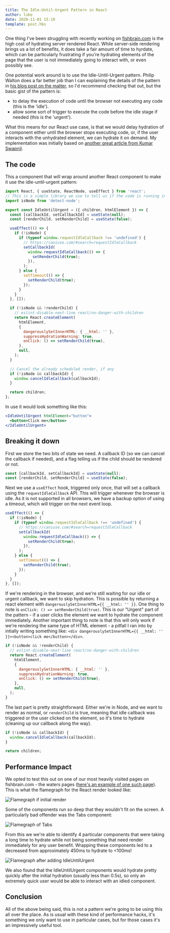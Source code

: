 ```yaml
---
title: The Idle-Until-Urgent Pattern in React
author: luke
date: 2020-11-01 15:10
template: post.hbs
---
```


One thing I've been struggling with recently working on [fishbrain.com](https://fishbrain.com) is
the high cost of hydrating server rendered React. While server-side rendering brings us a lot of
benefits, it does take a fair amount of time to hyrdate, which can be particularly frustrating if
you're hydrating elements of the page that the user is not immediately going to interact with, or
even possibly see.

One potential work around is to use the Idle-Until-Urgent pattern. Philip Walton does a far better
job than I can explaining the details of the pattern in [his blog post on the matter](https://philipwalton.com/articles/idle-until-urgent/), so
I'd recommend checking that out, but the basic gist of the pattern is:

- to delay the execution of code until the browser not executing any code (this is the 'idle').
- allow some sort of trigger to execute the code before the idle stage if needed (this is the 'urgent').

What this means for our React use case, is that we would delay hydration of a component either until
the browser stops executing code, or, if the user interacts with the unhydrated element, we can
hydrate it on demand. My implementation was initially based on [another great article from Kumar
Swapnil](https://dev.to/uzumakinarut0/optimizing-react-performance-part-i-n83).

## The code

This a component that will wrap around another React component to make it use the idle-until-urgent
pattern:

```javascript
import React, { useState, ReactNode, useEffect } from 'react';
// This is a simple library we use to tell us if the code is running in Node or in a browser.
import isNode from 'detect-node';

export const IdleUntilUrgent = ({ children, htmlElement }) => {
  const [callbackId, setCallbackId] = useState(null);
  const [renderChild, setRenderChild] = useState(false);

  useEffect(() => {
    if (!isNode) {
      if (typeof window.requestIdleCallback !== 'undefined') {
        // https://caniuse.com/#search=requestIdleCallback
        setCallbackId(
          window.requestIdleCallback(() => {
            setRenderChild(true);
          }),
        );
      } else {
        setTimeout(() => {
          setRenderChild(true);
        });
      }
    }
  }, []);

  if (!isNode && !renderChild) {
    // eslint-disable-next-line react/no-danger-with-children
    return React.createElement(
      htmlElement,
      {
        dangerouslySetInnerHTML: { __html: '' },
        suppressHydrationWarning: true,
        onClick: () => setRenderChild(true),
      },
      null,
    );
  }

  // Cancel the already scheduled render, if any
  if (!isNode && callbackId) {
    window.cancelIdleCallback(callbackId);
  }

  return children;
};
```

In use it would look something like this:

```jsx
<IdleUntilUrgent htmlElement="button">
  <button>Click me</button>
</IdleUntilUrgent>
```

## Breaking it down

First we store the two bits of state we need. A callback ID (so we can cancel the callback if needed),
and a flag telling us if the child should be rendered or not.

```javascript
const [callbackId, setCallbackId] = useState(null);
const [renderChild, setRenderChild] = useState(false);
```

Next we use a `useEffect` hook, triggered only once, that will set a callback using the `requestIdleCallback`
API. This will trigger whenever the browser is idle. As it is not supported in all browsers, we
have a backup option of using a timeout, which will trigger on the next event loop.

```javascript
useEffect(() => {
  if (!isNode) {
    if (typeof window.requestIdleCallback !== 'undefined') {
      // https://caniuse.com/#search=requestIdleCallback
      setCallbackId(
        window.requestIdleCallback(() => {
          setRenderChild(true);
        }),
      );
    } else {
      setTimeout(() => {
        setRenderChild(true);
      });
    }
  }
}, []);
```

If we're rendering in the browser, and we're still waiting for our idle or urgent callback, we want
to skip hydration. This is possible by returning a react element with `dangerouslySetInnerHTML={{ __html: '' }}`.
One thing to note is `onClick: () => setRenderChild(true)`. This is our "Urgent" part of the pattern - if a user
clicks the element we want to hydrate the component immediately.
Another important thing to note is that this will only work if we're rendering the same type of HTML
element - a pitfall I ran into by intially writing something like: `<div dangerouslySetInnerHTML={{ __html: '' }}><button>click me</button></div>`.

```javascript
if (!isNode && !renderChild) {
  // eslint-disable-next-line react/no-danger-with-children
  return React.createElement(
    htmlElement,
    {
      dangerouslySetInnerHTML: { __html: '' },
      suppressHydrationWarning: true,
      onClick: () => setRenderChild(true),
    },
    null,
  );
}
```

The last part is pretty straightforward. Either we're in Node, and we want to render as normal, or
`renderChild` is true, meaning that idle callback was triggered or the user clicked on the element,
so it's time to hydrate (cleaning up our callback along the way).

```javascript
if (!isNode && callbackId) {
  window.cancelIdleCallback(callbackId);
}

return children;
```

## Performance Impact

We opted to test this out on one of our most heavily visited pages on fishbrain.com - the waters
pages ([here's an example of one such page](https://fishbrain.com/fishing-waters/Icur1OcV/brisbane-river)). This
is what the flamegraph for the React render looked like:

![Flamegraph if initial render](initial.png)

Some of the components run so deep that they wouldn't fit on the screen. A particularly bad offender
was the Tabs component:

![Flamegraph of Tabs](tabs.png)

From this we we're able to identify 4 particular components that were taking a long time to
hydrate while not being something that need render immediately for any user benefit. Wrapping
these components led to a decreased from approximately 450ms to hydrate to <100ms!

![Flamegraph after adding IdleUntilUrgent](with-idle-until-urgent.png)

We also found that the IdleUntilUrgent components would hydrate pretty quickly after the initial
hydration (usually less than 0.5s), so only an extremely quick user would be able to interact with
an idled component.

## Conclusion

All of the above being said, this is not a pattern we're going to be using this all over the place.
As is usual with these kind of performance hacks, it's something we only want to use in particular
cases, but for those cases it's an impressively useful tool.

